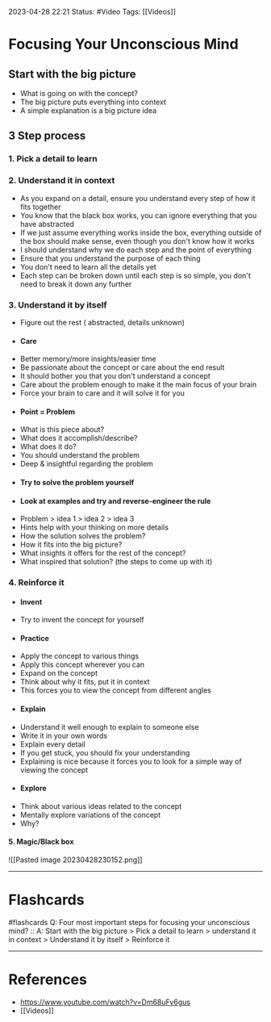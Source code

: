 2023-04-28 22:21
Status: #Video
Tags:  [[Videos]]

# Focusing Your Unconscious Mind

## Start with the big picture
* What is going on with the concept?
* The big picture puts everything into context
* A simple explanation is a big picture idea

## 3 Step process

### 1. Pick a detail to learn
### 2. Understand it in context
* As you expand on a detail, ensure you understand every step of how it fits together
* You know that the black box works, you can ignore everything that you have abstracted
* If we just assume everything works inside the box, everything outside of the box should make sense, even though you don't know how it works
* I should understand why we do each step and the point of everything
* Ensure that you understand the purpose of each thing
* You don't need to learn all the details yet
* Each step can be broken down until each step is so simple, you don't need to break it down any further
### 3. Understand it by itself
* Figure out the rest ( abstracted, details unknown)
* #### Care
* Better memory/more insights/easier time
* Be passionate about the concept or care about the end result
* It should bother you that you don't understand a concept
* Care about the problem enough to make it the main focus of your brain
* Force your brain to care and it will solve it for you
* #### Point = Problem
* What is this piece about?
* What does it accomplish/describe?
* What does it do?
* You should understand the problem
* Deep & insightful regarding the problem
* #### Try to solve the problem yourself
* #### Look at examples and try and reverse-engineer the rule
* Problem > idea 1 > idea 2 > idea 3
* Hints help with your thinking on more details
* How the solution solves the problem?
* How it fits into the big picture?
* What insights it offers for the rest of the concept?
* What inspired that solution? (the steps to come up with it)
### 4. Reinforce it
* #### Invent
* Try to invent the concept for yourself
* #### Practice
* Apply the concept to various things
* Apply this concept wherever you can
* Expand on the concept
* Think about why it fits, put it in context
* This forces you to view the concept from different angles
* #### Explain
* Understand it well enough to explain to someone else
* Write it in your own words
* Explain every detail
* If you get stuck, you should fix your understanding
* Explaining is nice because it forces you to look for a simple way of viewing the concept
* #### Explore
* Think about various ideas related to the concept
* Mentally explore variations of the concept
* Why?
#### 5. Magic/Black box

![[Pasted image 20230428230152.png]]


___
# Flashcards

#flashcards Q: Four most important steps for focusing your unconscious mind? :: A: Start with the big picture > Pick a detail to learn > understand it in context > Understand it by itself > Reinforce it
<!--SR:!2023-05-02,4,270-->




---
# References
* https://www.youtube.com/watch?v=Dm68uFy6gus
* [[Videos]]